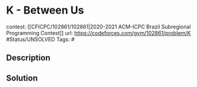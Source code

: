 # K - Between Us

contest: [[CFICPC/102861/102861|2020-2021 ACM-ICPC Brazil Subregional Programming Contest]]
url: https://codeforces.com/gym/102861/problem/K
#Status/UNSOLVED
Tags: #

## Description

## Solution

